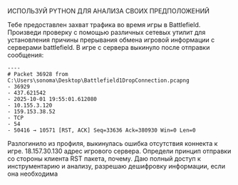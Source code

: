 ИСПОЛЬЗУЙ PYTHON ДЛЯ АНАЛИЗА СВОИХ ПРЕДПОЛОЖЕНИЙ

Тебе предоставлен захват трафика во время игры в Battlefield. Произведи проверку с помощью различных сетевых утилит для установления причины прерывания обмена игровой информации с серверами battlefield. В игре с сервера выкинуло после отправки сообщения:
```
----
# Packet 36928 from C:\Users\sonoma\Desktop\Battlefield1DropConnection.pcapng
- 36929
- 437.621542
- 2025-10-01 19:55:01.612080
- 10.155.3.120
- 159.153.38.52
- TCP
- 54
- 50416 → 10571 [RST, ACK] Seq=33636 Ack=380930 Win=0 Len=0
```
Разлогинило из профиля, выкинулась ошибка отсутствия коннекта к игре. 18.157.30.130 адрес игрового сервера. Определи принцип отправки со стороны клиента RST пакета, почему. Даю полный доступ к инструментарию и анализу, разрешаю дешифровку информации, если она необходима
